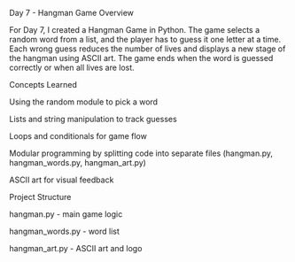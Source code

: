 Day 7 - Hangman Game
Overview

For Day 7, I created a Hangman Game in Python. The game selects a random word from a list, and the player has to guess it one letter at a time. Each wrong guess reduces the number of lives and displays a new stage of the hangman using ASCII art. The game ends when the word is guessed correctly or when all lives are lost.

Concepts Learned

Using the random module to pick a word

Lists and string manipulation to track guesses

Loops and conditionals for game flow

Modular programming by splitting code into separate files (hangman.py, hangman_words.py, hangman_art.py)

ASCII art for visual feedback

Project Structure

hangman.py - main game logic

hangman_words.py - word list

hangman_art.py - ASCII art and logo